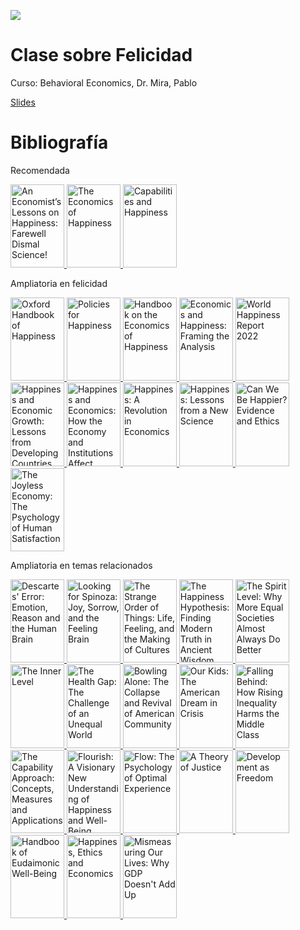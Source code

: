 <a href="url"><img src="http://www.economicas.uba.ar/econ2019/wp-content/themes/econ2016/img/ui/logo.png"></a>

# Clase sobre Felicidad
Curso: Behavioral Economics, Dr. Mira, Pablo </br>

[Slides](https://github.com/LCaravaggio/ClaseFelicidad/blob/main/Clase_Felicidad.pdf)

# Bibliografía

Recomendada

<a href="https://www.goodreads.com/book/show/58409210-an-economist-s-lessons-on-happiness">
<img border="0" title="An Economist’s Lessons on Happiness: Farewell Dismal Science!" 
src="https://i.gr-assets.com/images/S/compressed.photo.goodreads.com/books/1624466926l/58409210._SY475_.jpg" width="86" height="133.3">
</a>

<a href="https://www.goodreads.com/book/show/48720752-the-economics-of-happiness?ac=1&from_search=true&qid=lInwEjpIXg&rank=2">
<img border="0" title="The Economics of Happiness" 
src="https://images-na.ssl-images-amazon.com/images/S/compressed.photo.goodreads.com/books/1573062404i/48720752.jpg" width="86" height="133.3">
</a>

<a href="https://www.goodreads.com/book/show/6718087-capabilities-and-happiness?ref=nav_sb_ss_1_26">
<img border="0" title="Capabilities and Happiness" 
src="https://images-na.ssl-images-amazon.com/images/S/compressed.photo.goodreads.com/books/1347680639i/6718087.jpg" width="86" height="133.3">
</a>

Ampliatoria en felicidad

<a href="https://www.goodreads.com/book/show/16182381-oxford-handbook-of-happiness">
<img border="0" title="Oxford Handbook of Happiness" 
src="https://images-na.ssl-images-amazon.com/images/S/compressed.photo.goodreads.com/books/1355869781i/16182381.jpg" width="86" height="133.3">
</a> 

<a href="https://www.goodreads.com/book/show/26891078-policies-for-happiness">
<img border="0" title="Policies for Happiness" 
src="https://images-na.ssl-images-amazon.com/images/S/compressed.photo.goodreads.com/books/1453682086i/26891078.jpg" width="86" height="133.3">
</a>

<a href="https://www.goodreads.com/book/show/6049214-handbook-on-the-economics-of-happiness">
<img border="0" title="Handbook on the Economics of Happiness" 
src="https://images-na.ssl-images-amazon.com/images/S/compressed.photo.goodreads.com/books/1356482320i/6049214.jpg" width="86" height="133.3">
</a>

<a href="https://www.goodreads.com/book/show/7484169-economics-and-happiness">
<img border="0" title="Economics and Happiness: Framing the Analysis" 
src="https://images-na.ssl-images-amazon.com/images/S/compressed.photo.goodreads.com/books/1348506157i/7484169.jpg" width="86" height="133.3">
</a>

<a href="https://www.goodreads.com/book/show/61338357-world-happiness-report-2022?ref=nav_sb_ss_1_27">
<img border="0" title="World Happiness Report 2022" 
src="https://images-na.ssl-images-amazon.com/images/S/compressed.photo.goodreads.com/books/1655922134i/61338357.jpg" width="86" height="133.3">
</a>

<a href="https://www.goodreads.com/book/show/22574012-happiness-and-economic-growth?ref=nav_sb_ss_3_22">
<img border="0" title="Happiness and Economic Growth: Lessons from Developing Countries" 
src="https://images-na.ssl-images-amazon.com/images/S/compressed.photo.goodreads.com/books/1414347266i/22574012.jpg" width="86" height="133.3">
</a>

<a href="https://www.goodreads.com/book/show/1215456.Happiness_and_Economics?ref=nav_sb_ss_1_14">
<img border="0" title="Happiness and Economics: How the Economy and Institutions Affect Human Well-Being" 
src="https://images-na.ssl-images-amazon.com/images/S/compressed.photo.goodreads.com/books/1349126337i/1215456.jpg" width="86" height="133.3">
</a>

<a href="https://www.goodreads.com/book/show/2204537.Happiness">
<img border="0" title="Happiness: A Revolution in Economics" 
src="https://images-na.ssl-images-amazon.com/images/S/compressed.photo.goodreads.com/books/1367780858i/2204537.jpg" width="86" height="133.3">
</a>

<a href="https://www.goodreads.com/book/show/100120.Happiness?ref=nav_sb_ss_1_6">
<img border="0" title="Happiness: Lessons from a New Science" 
src="https://images-na.ssl-images-amazon.com/images/S/compressed.photo.goodreads.com/books/1309287208i/100120.jpg" width="86" height="133.3">
</a>

<a href="https://www.goodreads.com/book/show/52481979-can-we-be-happier-evidence-and-ethics?ref=nav_sb_ss_2_6">
<img border="0" title="Can We Be Happier? Evidence and Ethics" 
src="https://images-na.ssl-images-amazon.com/images/S/compressed.photo.goodreads.com/books/1636120748i/52481979.jpg" width="86" height="133.3">
</a>

<a href="https://www.goodreads.com/book/show/2005263.The_Joyless_Economy?ref=nav_sb_ss_1_19">
<img border="0" title="The Joyless Economy: The Psychology of Human Satisfaction" 
src="https://images-na.ssl-images-amazon.com/images/S/compressed.photo.goodreads.com/books/1348005727i/2005263.jpg" width="86" height="133.3">
</a>

Ampliatoria en temas relacionados

<a href="https://www.goodreads.com/book/show/103867.Descartes_Error">
<img border="0" title="Descartes' Error: Emotion, Reason and the Human Brain" 
src="https://images-na.ssl-images-amazon.com/images/S/compressed.photo.goodreads.com/books/1309209583i/103867.jpg" width="86" height="133.3">
</a>

<a href="https://www.goodreads.com/book/show/162370.Looking_for_Spinoza">
<img border="0" title="Looking for Spinoza: Joy, Sorrow, and the Feeling Brain" 
src="https://images-na.ssl-images-amazon.com/images/S/compressed.photo.goodreads.com/books/1328874779i/162370.jpg" width="86" height="133.3">
</a>

<a href="https://www.goodreads.com/book/show/32335976-the-strange-order-of-things">
<img border="0" title="The Strange Order of Things: Life, Feeling, and the Making of Cultures" 
src="https://images-na.ssl-images-amazon.com/images/S/compressed.photo.goodreads.com/books/1501495937i/32335976.jpg" width="86" height="133.3">
</a>

<a href="https://www.goodreads.com/book/show/96884.The_Happiness_Hypothesis">
<img border="0" title="The Happiness Hypothesis: Finding Modern Truth in Ancient Wisdom" 
src="https://images-na.ssl-images-amazon.com/images/S/compressed.photo.goodreads.com/books/1348779688i/96884.jpg" width="86" height="133.3">
</a>

<a href="https://www.goodreads.com/book/show/6304389-the-spirit-level?ref=nav_sb_ss_1_17">
<img border="0" title="The Spirit Level: Why More Equal Societies Almost Always Do Better" 
src="https://images-na.ssl-images-amazon.com/images/S/compressed.photo.goodreads.com/books/1408314294i/6304389.jpg" width="86" height="133.3">
</a>

<a href="https://www.goodreads.com/book/show/40163368-the-inner-level">
<img border="0" title="The Inner Level" 
src="https://images-na.ssl-images-amazon.com/images/S/compressed.photo.goodreads.com/books/1534201901i/40163368.jpg" width="86" height="133.3">
</a>

<a href="https://www.goodreads.com/book/show/23848223-the-health-gap?ref=nav_sb_ss_2_7">
<img border="0" title="The Health Gap: The Challenge of an Unequal World" 
src="https://images-na.ssl-images-amazon.com/images/S/compressed.photo.goodreads.com/books/1441743721i/23848223.jpg" width="86" height="133.3">
</a>

<a href="https://www.goodreads.com/book/show/478.Bowling_Alone?ref=nav_sb_ss_1_7">
<img border="0" title="Bowling Alone: The Collapse and Revival of American Community" 
src="https://images-na.ssl-images-amazon.com/images/S/compressed.photo.goodreads.com/books/1424632781i/478.jpg" width="86" height="133.3">
</a>

<a href="https://www.goodreads.com/book/show/22609334-our-kids">
<img border="0" title="Our Kids: The American Dream in Crisis" 
src="https://images-na.ssl-images-amazon.com/images/S/compressed.photo.goodreads.com/books/1425975364i/22609334.jpg" width="86" height="133.3">
</a>

<a href="https://www.goodreads.com/book/show/701406.Falling_Behind?ref=nav_sb_ss_1_21">
<img border="0" title="Falling Behind: How Rising Inequality Harms the Middle Class" 
src="https://images-na.ssl-images-amazon.com/images/S/compressed.photo.goodreads.com/books/1347743131i/701406.jpg" width="86" height="133.3">
</a>

<a href="https://www.goodreads.com/book/show/4202065-the-capability-approach?ref=nav_sb_ss_2_6">
<img border="0" title="The Capability Approach: Concepts, Measures and Applications" 
src="https://images-na.ssl-images-amazon.com/images/S/compressed.photo.goodreads.com/books/1347799616i/4202065.jpg" width="86" height="133.3">
</a>

<a href="https://www.goodreads.com/book/show/9744812-flourish?ref=nav_sb_ss_4_8">
<img border="0" title="Flourish: A Visionary New Understanding of Happiness and Well-Being" 
src="https://images-na.ssl-images-amazon.com/images/S/compressed.photo.goodreads.com/books/1435373984i/9744812.jpg" width="86" height="133.3">
</a>

<a href="https://www.goodreads.com/book/show/66354.Flow">
<img border="0" title="Flow: The Psychology of Optimal Experience" 
src="https://images-na.ssl-images-amazon.com/images/S/compressed.photo.goodreads.com/books/1432253110i/66354.jpg" width="86" height="133.3">
</a>

<a href="https://www.goodreads.com/book/show/129237.A_Theory_of_Justice?ref=nav_sb_ss_4_5">
<img border="0" title="A Theory of Justice" 
src="https://images-na.ssl-images-amazon.com/images/S/compressed.photo.goodreads.com/books/1348730096i/129237.jpg" width="86" height="133.3">
</a>

<a href="https://www.goodreads.com/book/show/173961.Development_as_Freedom?ref=nav_sb_ss_2_11">
<img border="0" title="Development as Freedom" 
src="https://images-na.ssl-images-amazon.com/images/S/compressed.photo.goodreads.com/books/1320411543i/173961.jpg" width="86" height="133.3">
</a>

<a href="https://www.goodreads.com/book/show/38489472-handbook-of-eudaimonic-well-being?ref=nav_sb_ss_1_33">
<img border="0" title="Handbook of Eudaimonic Well-Being" 
src="https://images-na.ssl-images-amazon.com/images/S/compressed.photo.goodreads.com/books/1518415849i/38489472.jpg" width="86" height="133.3">
</a>

<a href="https://www.goodreads.com/book/show/18506163-happiness-ethics-and-economics?ref=nav_sb_ss_1_31">
<img border="0" title="Happiness, Ethics and Economics" 
src="https://images-na.ssl-images-amazon.com/images/S/compressed.photo.goodreads.com/books/1442813108i/18506163.jpg" width="86" height="133.3">
</a>

<a href="https://www.goodreads.com/book/show/7425861-mismeasuring-our-lives">
<img border="0" title="Mismeasuring Our Lives: Why GDP Doesn't Add Up" 
src="https://i.gr-assets.com/images/S/compressed.photo.goodreads.com/books/1328751713l/7425861.jpg" width="86" height="133.3">
</a> 
